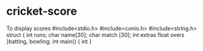 # cricket-score
To display scores
#include<stdio.h>
#include<conio.h>
#include<string.h>
struct
{
int runs;
char name[30];
char match [30];
int extras
float overs
}batting, bowling;
int main() 
{
  int 
}
